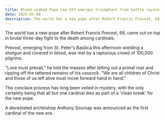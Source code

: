 ```yaml
---
title: Blood-soaked Pope Leo XIV emerges triumphant from battle royale selection process
date: 2025-05-08
description: The world has a new pope after Robert Francis Prevost, 69, came out on top in brutal three-day fight to the death among cardinals.
---
```


The world has a new pope after Robert Francis Prevost, 69, came out on top in brutal three-day fight to the death among cardinals.

Prevost, emerging from St. Peter's Basilica this afternoon wielding a shotgun and covered in blood, was met by a rapturous crowd of 100,000 pilgrims.

"Love must prevail," he told the masses after letting out a primal roar and ripping off the tattered remains of his cassock. "We are all children of Christ and those of us left alive must move forward hand in hand."

The conclave process has long been veiled in mystery, with the only certainty being that all but one cardinal dies as part of a 'clean break' for the new pope.

A devestated archbishop Anthony Soursap was announced as the first cardinal of the new era.